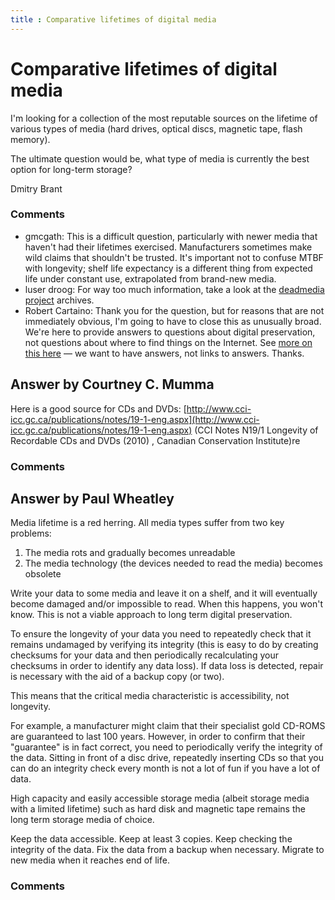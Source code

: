 ```yaml
---
title : Comparative lifetimes of digital media
---
```

Comparative lifetimes of digital media
=====================
I'm looking for a collection of the most reputable sources on the
lifetime of various types of media (hard drives, optical discs, magnetic
tape, flash memory).

The ultimate question would be, what type of media is currently the best
option for long-term storage?

Dmitry Brant

### Comments ###
* gmcgath: This is a difficult question, particularly with newer media that haven't
had their lifetimes exercised. Manufacturers sometimes make wild claims
that shouldn't be trusted. It's important not to confuse MTBF with
longevity; shelf life expectancy is a different thing from expected life
under constant use, extrapolated from brand-new media.
* luser droog: For way too much information, take a look at the [deadmedia
project](http://en.wikipedia.org/wiki/Dead\_Media\_Project) archives.
* Robert Cartaino: Thank you for the question, but for reasons that are not immediately
obvious, I'm going to have to close this as unusually broad. We're here
to provide answers to questions about digital preservation, not
questions about where to find things on the Internet. See [more on this
here](http://meta.digitalpreservation.stackexchange.com/q/27/101) — we
want to have answers, not links to answers. Thanks.


Answer by Courtney C. Mumma
----------------
Here is a good source for CDs and DVDs:
[http://www.cci-icc.gc.ca/publications/notes/19-1-eng.aspx](http://www.cci-icc.gc.ca/publications/notes/19-1-eng.aspx)
(CCI Notes N19/1 Longevity of Recordable CDs and DVDs (2010) , Canadian
Conservation Institute)re

### Comments ###

Answer by Paul Wheatley
----------------
Media lifetime is a red herring. All media types suffer from two key
problems:

1.  The media rots and gradually becomes unreadable
2.  The media technology (the devices needed to read the media) becomes
    obsolete

Write your data to some media and leave it on a shelf, and it will
eventually become damaged and/or impossible to read. When this happens,
you won't know. This is not a viable approach to long term digital
preservation.

To ensure the longevity of your data you need to repeatedly check that
it remains undamaged by verifying its integrity (this is easy to do by
creating checksums for your data and then periodically recalculating
your checksums in order to identify any data loss). If data loss is
detected, repair is necessary with the aid of a backup copy (or two).

This means that the critical media characteristic is accessibility, not
longevity.

For example, a manufacturer might claim that their specialist gold
CD-ROMS are guaranteed to last 100 years. However, in order to confirm
that their "guarantee" is in fact correct, you need to periodically
verify the integrity of the data. Sitting in front of a disc drive,
repeatedly inserting CDs so that you can do an integrity check every
month is not a lot of fun if you have a lot of data.

High capacity and easily accessible storage media (albeit storage media
with a limited lifetime) such as hard disk and magnetic tape remains the
long term storage media of choice.

Keep the data accessible. Keep at least 3 copies. Keep checking the
integrity of the data. Fix the data from a backup when necessary.
Migrate to new media when it reaches end of life.

### Comments ###

